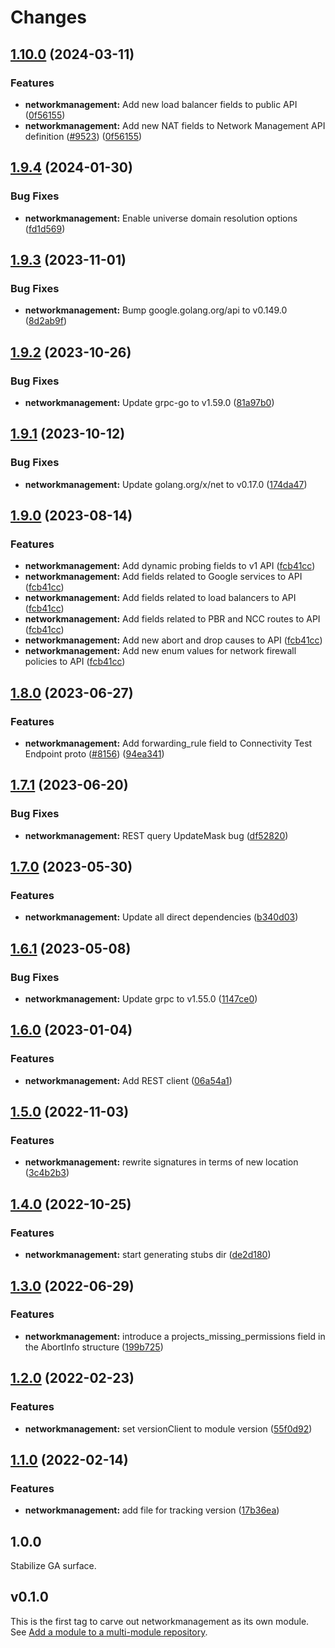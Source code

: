 # Changes

## [1.10.0](https://github.com/googleapis/google-cloud-go/compare/networkmanagement/v1.9.4...networkmanagement/v1.10.0) (2024-03-11)


### Features

* **networkmanagement:** Add new load balancer fields to public API ([0f56155](https://github.com/googleapis/google-cloud-go/commit/0f56155e01cb9f27f58b905dd5ff910964ad25d5))
* **networkmanagement:** Add new NAT fields to Network Management API definition ([#9523](https://github.com/googleapis/google-cloud-go/issues/9523)) ([0f56155](https://github.com/googleapis/google-cloud-go/commit/0f56155e01cb9f27f58b905dd5ff910964ad25d5))

## [1.9.4](https://github.com/googleapis/google-cloud-go/compare/networkmanagement/v1.9.3...networkmanagement/v1.9.4) (2024-01-30)


### Bug Fixes

* **networkmanagement:** Enable universe domain resolution options ([fd1d569](https://github.com/googleapis/google-cloud-go/commit/fd1d56930fa8a747be35a224611f4797b8aeb698))

## [1.9.3](https://github.com/googleapis/google-cloud-go/compare/networkmanagement/v1.9.2...networkmanagement/v1.9.3) (2023-11-01)


### Bug Fixes

* **networkmanagement:** Bump google.golang.org/api to v0.149.0 ([8d2ab9f](https://github.com/googleapis/google-cloud-go/commit/8d2ab9f320a86c1c0fab90513fc05861561d0880))

## [1.9.2](https://github.com/googleapis/google-cloud-go/compare/networkmanagement/v1.9.1...networkmanagement/v1.9.2) (2023-10-26)


### Bug Fixes

* **networkmanagement:** Update grpc-go to v1.59.0 ([81a97b0](https://github.com/googleapis/google-cloud-go/commit/81a97b06cb28b25432e4ece595c55a9857e960b7))

## [1.9.1](https://github.com/googleapis/google-cloud-go/compare/networkmanagement/v1.9.0...networkmanagement/v1.9.1) (2023-10-12)


### Bug Fixes

* **networkmanagement:** Update golang.org/x/net to v0.17.0 ([174da47](https://github.com/googleapis/google-cloud-go/commit/174da47254fefb12921bbfc65b7829a453af6f5d))

## [1.9.0](https://github.com/googleapis/google-cloud-go/compare/networkmanagement/v1.8.0...networkmanagement/v1.9.0) (2023-08-14)


### Features

* **networkmanagement:** Add dynamic probing fields to v1 API ([fcb41cc](https://github.com/googleapis/google-cloud-go/commit/fcb41cc1d2435452ee78314c1b0362e3f21ae637))
* **networkmanagement:** Add fields related to Google services to API ([fcb41cc](https://github.com/googleapis/google-cloud-go/commit/fcb41cc1d2435452ee78314c1b0362e3f21ae637))
* **networkmanagement:** Add fields related to load balancers to API ([fcb41cc](https://github.com/googleapis/google-cloud-go/commit/fcb41cc1d2435452ee78314c1b0362e3f21ae637))
* **networkmanagement:** Add fields related to PBR and NCC routes to API ([fcb41cc](https://github.com/googleapis/google-cloud-go/commit/fcb41cc1d2435452ee78314c1b0362e3f21ae637))
* **networkmanagement:** Add new abort and drop causes to API ([fcb41cc](https://github.com/googleapis/google-cloud-go/commit/fcb41cc1d2435452ee78314c1b0362e3f21ae637))
* **networkmanagement:** Add new enum values for network firewall policies to API ([fcb41cc](https://github.com/googleapis/google-cloud-go/commit/fcb41cc1d2435452ee78314c1b0362e3f21ae637))

## [1.8.0](https://github.com/googleapis/google-cloud-go/compare/networkmanagement/v1.7.1...networkmanagement/v1.8.0) (2023-06-27)


### Features

* **networkmanagement:** Add forwarding_rule field to Connectivity Test Endpoint proto ([#8156](https://github.com/googleapis/google-cloud-go/issues/8156)) ([94ea341](https://github.com/googleapis/google-cloud-go/commit/94ea3410e233db6040a7cb0a931948f1e3bb4c9a))

## [1.7.1](https://github.com/googleapis/google-cloud-go/compare/networkmanagement/v1.7.0...networkmanagement/v1.7.1) (2023-06-20)


### Bug Fixes

* **networkmanagement:** REST query UpdateMask bug ([df52820](https://github.com/googleapis/google-cloud-go/commit/df52820b0e7721954809a8aa8700b93c5662dc9b))

## [1.7.0](https://github.com/googleapis/google-cloud-go/compare/networkmanagement/v1.6.1...networkmanagement/v1.7.0) (2023-05-30)


### Features

* **networkmanagement:** Update all direct dependencies ([b340d03](https://github.com/googleapis/google-cloud-go/commit/b340d030f2b52a4ce48846ce63984b28583abde6))

## [1.6.1](https://github.com/googleapis/google-cloud-go/compare/networkmanagement/v1.6.0...networkmanagement/v1.6.1) (2023-05-08)


### Bug Fixes

* **networkmanagement:** Update grpc to v1.55.0 ([1147ce0](https://github.com/googleapis/google-cloud-go/commit/1147ce02a990276ca4f8ab7a1ab65c14da4450ef))

## [1.6.0](https://github.com/googleapis/google-cloud-go/compare/networkmanagement/v1.5.0...networkmanagement/v1.6.0) (2023-01-04)


### Features

* **networkmanagement:** Add REST client ([06a54a1](https://github.com/googleapis/google-cloud-go/commit/06a54a16a5866cce966547c51e203b9e09a25bc0))

## [1.5.0](https://github.com/googleapis/google-cloud-go/compare/networkmanagement/v1.4.0...networkmanagement/v1.5.0) (2022-11-03)


### Features

* **networkmanagement:** rewrite signatures in terms of new location ([3c4b2b3](https://github.com/googleapis/google-cloud-go/commit/3c4b2b34565795537aac1661e6af2442437e34ad))

## [1.4.0](https://github.com/googleapis/google-cloud-go/compare/networkmanagement/v1.3.0...networkmanagement/v1.4.0) (2022-10-25)


### Features

* **networkmanagement:** start generating stubs dir ([de2d180](https://github.com/googleapis/google-cloud-go/commit/de2d18066dc613b72f6f8db93ca60146dabcfdcc))

## [1.3.0](https://github.com/googleapis/google-cloud-go/compare/networkmanagement/v1.2.0...networkmanagement/v1.3.0) (2022-06-29)


### Features

* **networkmanagement:** introduce a projects_missing_permissions field in the AbortInfo structure ([199b725](https://github.com/googleapis/google-cloud-go/commit/199b7250f474b1a6f53dcf0aac0c2966f4987b68))

## [1.2.0](https://github.com/googleapis/google-cloud-go/compare/networkmanagement/v1.1.0...networkmanagement/v1.2.0) (2022-02-23)


### Features

* **networkmanagement:** set versionClient to module version ([55f0d92](https://github.com/googleapis/google-cloud-go/commit/55f0d92bf112f14b024b4ab0076c9875a17423c9))

## [1.1.0](https://github.com/googleapis/google-cloud-go/compare/networkmanagement/v1.0.0...networkmanagement/v1.1.0) (2022-02-14)


### Features

* **networkmanagement:** add file for tracking version ([17b36ea](https://github.com/googleapis/google-cloud-go/commit/17b36ead42a96b1a01105122074e65164357519e))

## 1.0.0

Stabilize GA surface.

## v0.1.0

This is the first tag to carve out networkmanagement as its own module. See
[Add a module to a multi-module repository](https://github.com/golang/go/wiki/Modules#is-it-possible-to-add-a-module-to-a-multi-module-repository).
